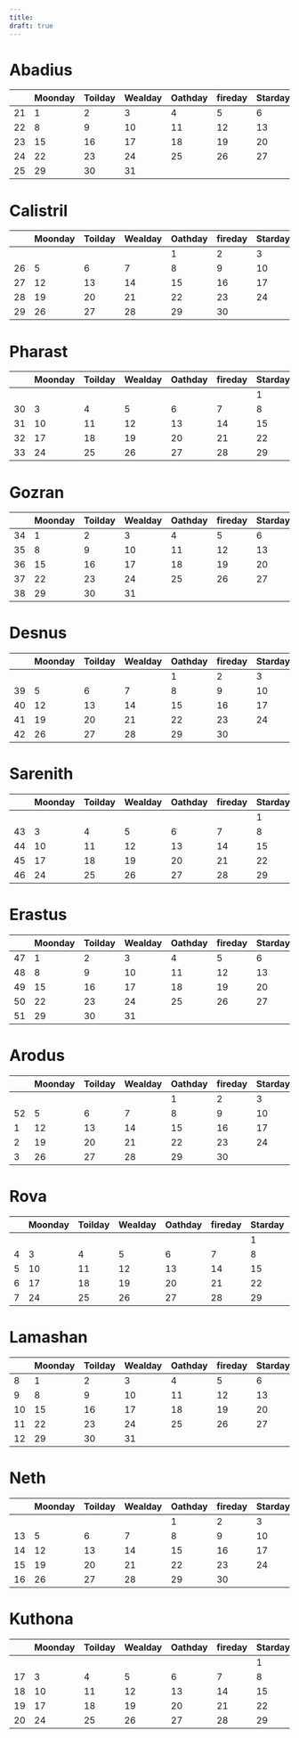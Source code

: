 ```yaml
---
title: 
draft: true
---
```

# Abadius
|     | Moonday | Toilday | Wealday | Oathday | fireday | Starday | Sunday |
| --- | ------- | ------- | ------- | ------- | ------- | ------- | ------ |
| 21  | 1       | 2       | 3       | 4       | 5       | 6       | 7      |
| 22  | 8       | 9       | 10      | 11      | 12      | 13      | 14     |
| 23  | 15      | 16      | 17      | 18      | 19      | 20      | 21     |
| 24  | 22      | 23      | 24      | 25      | 26      | 27      | 28     |
| 25  | 29      | 30      | 31      |         |         |         |        |
 
# Calistril
|     | Moonday | Toilday | Wealday | Oathday | fireday | Starday | Sunday |
| --- | ------- | ------- | ------- | ------- | ------- | ------- | ------ |
|     |         |         |         | 1       | 2       | 3       | 4      |
| 26  | 5       | 6       | 7       | 8       | 9       | 10      | 11     |
| 27  | 12      | 13      | 14      | 15      | 16      | 17      | 18     |
| 28  | 19      | 20      | 21      | 22      | 23      | 24      | 25     |
| 29  | 26      | 27      | 28      | 29      | 30      |         |        |
 
# Pharast
|     | Moonday | Toilday | Wealday | Oathday | fireday | Starday | Sunday |
| --- | ------- | ------- | ------- | ------- | ------- | ------- | ------ |
|     |         |         |         |         |         | 1       | 2      |
| 30  | 3       | 4       | 5       | 6       | 7       | 8       | 9      |
| 31  | 10      | 11      | 12      | 13      | 14      | 15      | 16     |
| 32  | 17      | 18      | 19      | 20      | 21      | 22      | 23     |
| 33  | 24      | 25      | 26      | 27      | 28      | 29      | 30     |
 
# Gozran
|     | Moonday | Toilday | Wealday | Oathday | fireday | Starday | Sunday |
| --- | ------- | ------- | ------- | ------- | ------- | ------- | ------ |
| 34  | 1       | 2       | 3       | 4       | 5       | 6       | 7      |
| 35  | 8       | 9       | 10      | 11      | 12      | 13      | 14     |
| 36  | 15      | 16      | 17      | 18      | 19      | 20      | 21     |
| 37  | 22      | 23      | 24      | 25      | 26      | 27      | 28     |
| 38  | 29      | 30      | 31      |         |         |         |        |
 
# Desnus
|     | Moonday | Toilday | Wealday | Oathday | fireday | Starday | Sunday |
| --- | ------- | ------- | ------- | ------- | ------- | ------- | ------ |
|     |         |         |         | 1       | 2       | 3       | 4      |
| 39  | 5       | 6       | 7       | 8       | 9       | 10      | 11     |
| 40  | 12      | 13      | 14      | 15      | 16      | 17      | 18     |
| 41  | 19      | 20      | 21      | 22      | 23      | 24      | 25     |
| 42  | 26      | 27      | 28      | 29      | 30      |         |        |
 
# Sarenith
|     | Moonday | Toilday | Wealday | Oathday | fireday | Starday | Sunday |
| --- | ------- | ------- | ------- | ------- | ------- | ------- | ------ |
|     |         |         |         |         |         | 1       | 2      |
| 43  | 3       | 4       | 5       | 6       | 7       | 8       | 9      |
| 44  | 10      | 11      | 12      | 13      | 14      | 15      | 16     |
| 45  | 17      | 18      | 19      | 20      | 21      | 22      | 23     |
| 46  | 24      | 25      | 26      | 27      | 28      | 29      | 30     |
 
# Erastus
|     | Moonday | Toilday | Wealday | Oathday | fireday | Starday | Sunday |
| --- | ------- | ------- | ------- | ------- | ------- | ------- | ------ |
| 47  | 1       | 2       | 3       | 4       | 5       | 6       | 7      |
| 48  | 8       | 9       | 10      | 11      | 12      | 13      | 14     |
| 49  | 15      | 16      | 17      | 18      | 19      | 20      | 21     |
| 50  | 22      | 23      | 24      | 25      | 26      | 27      | 28     |
| 51  | 29      | 30      | 31      |         |         |         |        |
 
# Arodus
|     | Moonday | Toilday | Wealday | Oathday | fireday | Starday | Sunday |
| --- | ------- | ------- | ------- | ------- | ------- | ------- | ------ |
|     |         |         |         | 1       | 2       | 3       | 4      |
| 52  | 5       | 6       | 7       | 8       | 9       | 10      | 11     |
| 1   | 12      | 13      | 14      | 15      | 16      | 17      | 18     |
| 2   | 19      | 20      | 21      | 22      | 23      | 24      | 25     |
| 3   | 26      | 27      | 28      | 29      | 30      |         |        |
 
# Rova
|     | Moonday | Toilday | Wealday | Oathday | fireday | Starday | Sunday |
| --- | ------- | ------- | ------- | ------- | ------- | ------- | ------ |
|     |         |         |         |         |         | 1       | 2      |
| 4   | 3       | 4       | 5       | 6       | 7       | 8       | 9      |
| 5   | 10      | 11      | 12      | 13      | 14      | 15      | 16     |
| 6   | 17      | 18      | 19      | 20      | 21      | 22      | 23     |
| 7   | 24      | 25      | 26      | 27      | 28      | 29      | 30     |
 
# Lamashan
|     | Moonday | Toilday | Wealday | Oathday | fireday | Starday | Sunday |
| --- | ------- | ------- | ------- | ------- | ------- | ------- | ------ |
| 8    | 1       | 2       | 3       | 4       | 5       | 6       | 7      |
| 9   | 8       | 9       | 10      | 11      | 12      | 13      | 14     |
| 10   | 15      | 16      | 17      | 18      | 19      | 20      | 21     |
| 11  | 22      | 23      | 24      | 25      | 26      | 27      | 28     |
| 12  | 29      | 30      | 31      |         |         |         |        |
 
# Neth
|     | Moonday | Toilday | Wealday | Oathday | fireday | Starday | Sunday |
| --- | ------- | ------- | ------- | ------- | ------- | ------- | ------ |
|     |         |         |         | 1       | 2       | 3       | 4      |
| 13  | 5       | 6       | 7       | 8       | 9       | 10      | 11     |
| 14  | 12      | 13      | 14      | 15      | 16      | 17      | 18     |
| 15  | 19      | 20      | 21      | 22      | 23      | 24      | 25     |
| 16  | 26      | 27      | 28      | 29      | 30      |         |        |
 
# Kuthona
|     | Moonday | Toilday | Wealday | Oathday | fireday | Starday | Sunday |
| --- | ------- | ------- | ------- | ------- | ------- | ------- | ------ |
|     |         |         |         |         |         | 1       | 2      |
| 17  | 3       | 4       | 5       | 6       | 7       | 8       | 9      |
| 18  | 10      | 11      | 12      | 13      | 14      | 15      | 16     |
| 19  | 17      | 18      | 19      | 20      | 21      | 22      | 23     |
| 20  | 24      | 25      | 26      | 27      | 28      | 29      | 30     |
 


